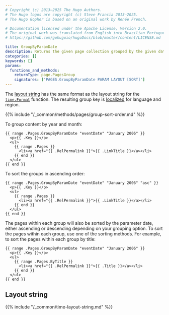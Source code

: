 ```yaml
---
# Copyright (c) 2013–2025 The Hugo Authors.
# The Hugo logos are copyright (c) Steve Francia 2013–2025.
# The Hugo Gopher is based on an original work by Renée French.

# Documentation licensed under the Apache License, Version 2.0.
# The original work was translated from English into Brazilian Portuguese.
# https://github.com/gohugoio/hugoDocs/blob/master/content/LICENSE.md

title: GroupByParamDate
description: Returns the given page collection grouped by the given date parameter in descending order.
categories: []
keywords: []
params:
  functions_and_methods:
    returnType: page.PagesGroup
    signatures: ['PAGES.GroupByParamDate PARAM LAYOUT [SORT]']
---
```


The [layout string] has the same format as the layout string for the [`time.Format`] function. The resulting group key is [localized](g) for language and region.

[`time.Format`]: /functions/time/format/
[layout string]: #layout-string

{{% include "/_common/methods/pages/group-sort-order.md" %}}

To group content by year and month:

```go-html-template
{{ range .Pages.GroupByParamDate "eventDate" "January 2006" }}
  <p>{{ .Key }}</p>
  <ul>
    {{ range .Pages }}
      <li><a href="{{ .RelPermalink }}">{{ .LinkTitle }}</a></li>
    {{ end }}
  </ul>
{{ end }}
```

To sort the groups in ascending order:

```go-html-template
{{ range .Pages.GroupByParamDate "eventDate" "January 2006" "asc" }}
  <p>{{ .Key }}</p>
  <ul>
    {{ range .Pages }}
      <li><a href="{{ .RelPermalink }}">{{ .LinkTitle }}</a></li>
    {{ end }}
  </ul>
{{ end }}
```

The pages within each group will also be sorted by the parameter date, either ascending or descending depending on your grouping option. To sort the pages within each group, use one of the sorting methods. For example, to sort the pages within each group by title:

```go-html-template
{{ range .Pages.GroupByParamDate "eventDate" "January 2006" }}
  <p>{{ .Key }}</p>
  <ul>
    {{ range .Pages.ByTitle }}
      <li><a href="{{ .RelPermalink }}">{{ .Title }}</a></li>
    {{ end }}
  </ul>
{{ end }}
```

## Layout string

{{% include "/_common/time-layout-string.md" %}}
